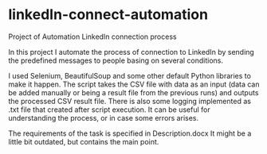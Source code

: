 # linkedIn-connect-automation

Project of Automation LinkedIn connection process

In this project I automate the process of connection to LinkedIn by sending the predefined messages to people basing on several conditions.

I used Selenium, BeautifulSoup and some other default Python libraries to make it happen.
The script takes the CSV file with data as an input (data can be added manually or being a result file from the previous runs) and outputs the processed CSV result file.
There is also some logging implemented as .txt file that created after script execution. It can be useful for understanding the process, or in case some errors arises.  

The requirements of the task is specified in Description.docx It might be a little bit outdated, but contains the main point.